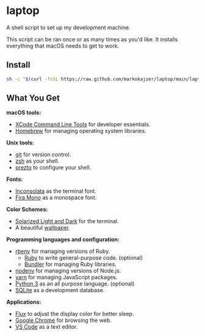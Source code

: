 # laptop

A shell script to set up my development machine.

This script can be ran once or as many times as you'd like. It installs everything that macOS needs to get to work.


## Install

```sh
sh -c "$(curl -fsSL https://raw.github.com/markokajzer/laptop/main/laptop)"
```

## What You Get

**macOS tools:**

* [XCode Command Line Tools](https://developer.apple.com/xcode/downloads/) for developer essentials.
* [Homebrew](http://brew.sh/) for managing operating system libraries.

**Unix tools:**

* [git](https://git-scm.com/) for version control.
* [zsh](http://www.zsh.org/) as your shell.
* [prezto](https://github.com/sorin-ionescu/prezto) to configure your shell.

**Fonts:**

* [Inconsolata](https://fonts.google.com/specimen/Inconsolata) as the terminal font.
* [Fira Mono](https://fonts.google.com/specimen/Fira+Mono) as a monospace font.

**Color Schemes:**

* [Solarized Light and Dark](http://ethanschoonover.com/solarized) for the terminal.
* A beautiful [wallpaper](https://alpha.wallhaven.cc/wallpaper/618958).

**Programming languages and configuration:**

* [rbenv](https://github.com/sstephenson/rbenv) for managing versions of Ruby.
  * [Ruby](https://www.ruby-lang.org/en/) to write general-purpose code. (optional)
  * [Bundler](http://bundler.io/) for managing Ruby libraries.
* [nodenv](https://github.com/nodenv/nodenv) for managing versions of Node.js.
* [yarn](https://yarnpkg.com) for managing JavaScript packages.
* [Python 3](https://www.python.org/) as an all purpose language. (optional)
* [SQLite](https://www.sqlite.org) as a development database.

**Applications:**

* [Flux](https://justgetflux.com/) to adjust the display color for better sleep.
* [Google Chrome](https://www.google.com/chrome/) for browsing the web.
* [VS Code](https://code.visualstudio.com/) as a text editor.
